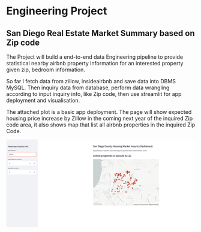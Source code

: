 # Engineering Project
## San Diego Real Estate Market Summary based on Zip code


The Project will build a end-to-end data Engineering pipeline to provide statistical nearby airbnb property information for an interested property given zip, bedroom information.

So far I fetch data from zillow, insideairbnb and save data into DBMS MySQL. Then inquiry data from database, perform data wrangling according to input inquiry info, like Zip code, then use streamlit for app deployment and visualisation.

The attached plot is a basic app deployment. The page will show expected housing price increase by Zillow in the coming next year of the inquired Zip code area, it also shows map that list all airbnb properties in the inquired Zip Code.

![image](https://github.com/PurpleGrace/Engineering_SD_housing_Analysis/blob/main/deliverable/streamlit_mvp.png)
